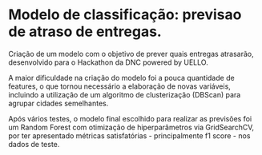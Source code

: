 # Modelo de classificação: previsao de atraso de entregas.

Criação de um modelo com o objetivo de prever quais entregas atrasarão, desenvolvido para o Hackathon da DNC powered by UELLO.

A maior dificuldade na criação do modelo foi a pouca quantidade de features, o que tornou necessário a elaboração de novas variáveis, incluindo a utilização de um algoritmo de clusterização (DBScan) para agrupar cidades semelhantes.

Após vários testes, o modelo final escolhido para realizar as previsões foi um Random Forest com otimização de hiperparâmetros via GridSearchCV, por ter apresentado métricas satisfatórias - principalmente f1 score - nos dados de teste. 
